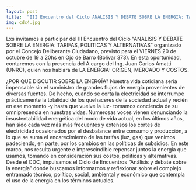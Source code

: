 ```yaml
---
layout: post
title:  "III Encuentro del Ciclo ANALISIS Y DEBATE SOBRE LA ENERGIA: TARIFAS, POLITICAS Y ALTERNATIVAS"
img: cdc4.jpg
---
```


Lxs invitamos a participar del III Encuentro del Ciclo “ANALISIS Y DEBATE SOBRE LA ENERGIA: TARIFAS, POLITICAS Y ALTERNATIVAS” organizado por el Concejo Deliberante Ciudadano, previsto para el VIERNES 20 de octubre de 19 a 20hs en Ojo de Barro (Bolivar 373).
En esta oportunidad, contaremos con la presencia del A cargo del Ing. Juan Carlos Amatti (UNRC), quien nos hablará de LA ENERGIA: ORIGEN, MERCADO Y COSTOS.

¿POR QUÉ DISCUTIR SOBRE LA ENERGÍA? Nuestra vida cotidiana sería impensable sin el suministro de grandes flujos de energía provenientes de diversas fuentes. De hecho, cuando se corta la electricidad se interrumpe prácticamente la totalidad de los quehaceres de la sociedad actual y recién en ese momento -y hasta que vuelve la luz- tomamos conciencia de su omnipresencia en nuestras vidas.
Numerosas voces vienen denunciando la insustentabilidad energética del modo de vida actual, en los últimos años, han sido cada vez más más frecuentes y extensos los cortes de electricidad ocasionados por el desbalance entre consumo y producción, a lo que se suma el encarecimiento de las tarifas (luz, gas) que venimos padeciendo, en parte, por los cambios en las políticas de subsidios. En este marco, nos resulta urgente e imprescindible repensar juntos la energía que usamos, tomando en consideración sus costos, políticas y alternativas.
Desde el CDC, impulsamos el Ciclo de Encuentros “Análisis y debate sobre la energía” donde buscamos informarnos y reflexionar sobre el complejo entramado técnico, político, social, ambiental y económico que contempla el uso de la energía en los términos actuales.
